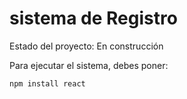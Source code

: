 <h1> sistema de Registro</h1>

Estado del proyecto: En construcción

Para ejecutar el sistema, debes poner:

```npm install react```

 
